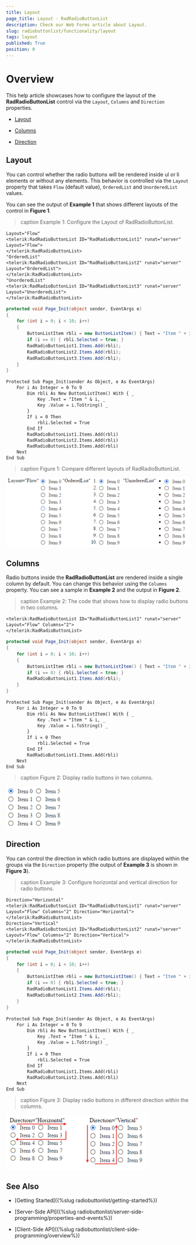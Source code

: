 ```yaml
---
title: Layout
page_title: Layout - RadRadioButtonList
description: Check our Web Forms article about Layout.
slug: radiobuttonlist/functionality/layout
tags: layout
published: True
position: 0
---
```


# Overview

This help article showcases how to configure the layout of the **RadRadioButtonList** control via the `Layout`, `Columns` and `Direction` properties.

* [Layout](#layout)

* [Columns](#columns)

* [Direction](#direction)

## Layout

You can control whether the radio buttons will be rendered inside ul or li elements or without any elements. This behavior is controlled via the `Layout` property that takes `Flow` (default value), `OrderedList` and `UnorderedList` values.

You can see the output of **Example 1** that shows different layouts of the control in **Figure 1**.

>caption Example 1: Configure the Layout of RadRadioButtonList. 

````ASP.NET 
Layout="Flow"
<telerik:RadRadioButtonList ID="RadRadioButtonList1" runat="server" Layout="Flow">
</telerik:RadRadioButtonList>
"OrderedList"
<telerik:RadRadioButtonList ID="RadRadioButtonList2" runat="server" Layout="OrderedList">
</telerik:RadRadioButtonList>
"UnorderedList"
<telerik:RadRadioButtonList ID="RadRadioButtonList3" runat="server" Layout="UnorderedList">
</telerik:RadRadioButtonList>
````
````C#
protected void Page_Init(object sender, EventArgs e)
{
	for (int i = 0; i < 10; i++)
	{
		ButtonListItem rbli = new ButtonListItem() { Text = "Item " + i, Value = i.ToString() };
		if (i == 0) { rbli.Selected = true; }
		RadRadioButtonList1.Items.Add(rbli);
		RadRadioButtonList2.Items.Add(rbli);
		RadRadioButtonList3.Items.Add(rbli);
	}
}
````
````VB
Protected Sub Page_Init(sender As Object, e As EventArgs)
	For i As Integer = 0 To 9
		Dim rbli As New ButtonListItem() With { _
			Key .Text = "Item " & i, _
			Key .Value = i.ToString() _
		}
		If i = 0 Then
			rbli.Selected = True
		End If
		RadRadioButtonList1.Items.Add(rbli)
		RadRadioButtonList2.Items.Add(rbli)
		RadRadioButtonList3.Items.Add(rbli)
	Next
End Sub
````

>caption Figure 1: Compare different layouts of RadRadioButtonList.

![radiobuttonlist-layout](images/radiobuttonlist-layout.png) 

## Columns

Radio buttons inside the **RadRadioButtonList** are rendered inside a single column by default. You can change this behavior using the `Columns` property. You can see a sample in **Example 2** and the output in **Figure 2**.

>caption Example 2: The code that shows how to display radio buttons in two columns. 

````ASP.NET
<telerik:RadRadioButtonList ID="RadRadioButtonList1" runat="server" Layout="Flow" Columns="2">
</telerik:RadRadioButtonList>
````
````C#
protected void Page_Init(object sender, EventArgs e)
{
	for (int i = 0; i < 10; i++)
	{
		ButtonListItem rbli = new ButtonListItem() { Text = "Item " + i, Value = i.ToString() };
		if (i == 0) { rbli.Selected = true; }
		RadRadioButtonList1.Items.Add(rbli);
	}
}
````
````VB
Protected Sub Page_Init(sender As Object, e As EventArgs)
	For i As Integer = 0 To 9
		Dim rbli As New ButtonListItem() With { _
			Key .Text = "Item " & i, _
			Key .Value = i.ToString() _
		}
		If i = 0 Then
			rbli.Selected = True
		End If
		RadRadioButtonList1.Items.Add(rbli)
	Next
End Sub
````

>caption Figure 2: Display radio buttons in two columns.

![radiobuttonlist-layout-columns](images/radiobuttonlist-layout-columns.png) 

## Direction

You can control the direction in which radio buttons are displayed within the groups via the `Direction` property (the output of **Example 3** is shown in **Figure 3**).

>caption Example 3: Configure horizontal and vertical direction for radio buttons. 

````ASP.NET
Direction="Horizontal"
<telerik:RadRadioButtonList ID="RadRadioButtonList1" runat="server" Layout="Flow" Columns="2" Direction="Horizontal">
</telerik:RadRadioButtonList>
Direction="Vertical"
<telerik:RadRadioButtonList ID="RadRadioButtonList2" runat="server" Layout="Flow" Columns="2" Direction="Vertical">
</telerik:RadRadioButtonList>
```` 
````C#
protected void Page_Init(object sender, EventArgs e)
{
	for (int i = 0; i < 10; i++)
	{
		ButtonListItem rbli = new ButtonListItem() { Text = "Item " + i, Value = i.ToString() };
		if (i == 0) { rbli.Selected = true; }
		RadRadioButtonList1.Items.Add(rbli);
		RadRadioButtonList2.Items.Add(rbli);
	}
}
````
````VB
Protected Sub Page_Init(sender As Object, e As EventArgs)
	For i As Integer = 0 To 9
		Dim rbli As New ButtonListItem() With { _
			Key .Text = "Item " & i, _
			Key .Value = i.ToString() _
		}
		If i = 0 Then
			rbli.Selected = True
		End If
		RadRadioButtonList1.Items.Add(rbli)
		RadRadioButtonList2.Items.Add(rbli)
	Next
End Sub
````

>caption Figure 3: Display radio buttons in different direction within the columns.

![radiobuttonlist-layout-direction](images/radiobuttonlist-layout-direction.png) 

## See Also
 
 * [Getting Started]({%slug radiobuttonlist/getting-started%})

 * [Server-Side API]({%slug radiobuttonlist/server-side-programming/properties-and-events%})
 
 * [Client-Side API]({%slug radiobuttonlist/client-side-programming/overview%})

